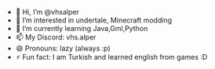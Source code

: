 - 👋 Hi, I’m @vhsalper
- 👀 I’m interested in undertale, Minecraft modding
- 🌱 I’m currently learning Java,Gml,Python
- 📫 My Discord: vhs.alper
- 😄 Pronouns: lazy (always :p)
- ⚡ Fun fact: I am Turkish and learned english from games :D

<!---
vhsalper/vhsalper is a ✨ special ✨ repository because its `README.md` (this file) appears on your GitHub profile.
You can click the Preview link to take a look at your changes.
--->
